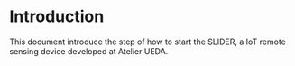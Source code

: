 # Introduction

This document introduce the step of how to start the SLIDER, a IoT remote sensing device developed at Atelier UEDA.
